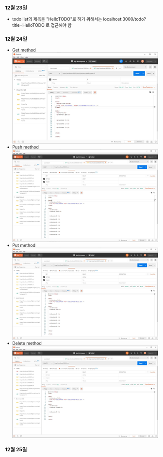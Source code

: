 ### 12월 23일
* todo list의 제목을 "HelloTODO"로 하기 위해서는 localhost:3000/todo?title=HelloTODO 로 접근해야 함


### 12월 24일
* Get method
 ![q1](./image/1.jpg)
* Push method
 ![q2](./image/2.jpg)
* Put method
 ![q3](./image/3.jpg)
* Delete method
 ![q4](./image/4.jpg)

 ### 12월 25일